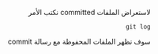 <div dir="rtl">
 

 لاستعراض الملفات committed نكتب الأمر 

 `git log`

 سوف تظهر الملفات المحفوظة مع رسالة commit

 <div>